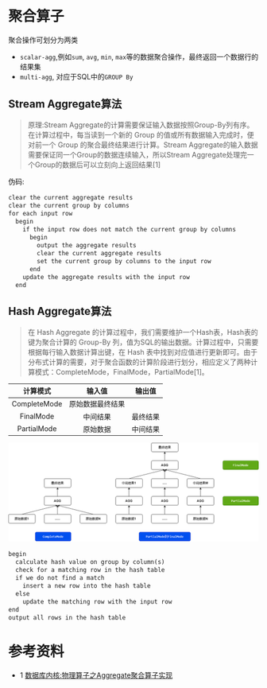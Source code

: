 # 聚合算子
聚合操作可划分为两类
- `scalar-agg`,例如`sum`, `avg`, `min`, `max`等的数据聚合操作，最终返回一个数据行的结果集
- `multi-agg`, 对应于SQL中的`GROUP By`

## Stream Aggregate算法
> 原理:Stream Aggregate的计算需要保证输入数据按照Group-By列有序。在计算过程中，每当读到一个新的 Group 的值或所有数据输入完成时，便对前一个 Group 的聚合最终结果进行计算。Stream Aggregate的输入数据需要保证同一个Group的数据连续输入，所以Stream Aggregate处理完一个Group的数据后可以立刻向上返回结果[1]

伪码:
```
clear the current aggregate results 
clear the current group by columns 
for each input row 
  begin 
    if the input row does not match the current group by columns 
      begin 
        output the aggregate results 
        clear the current aggregate results 
        set the current group by columns to the input row 
      end 
    update the aggregate results with the input row 
  end
```
## Hash Aggregate算法
> 在 Hash Aggregate 的计算过程中，我们需要维护一个Hash表，Hash表的键为聚合计算的 Group-By 列，值为SQL的输出数据。计算过程中，只需要根据每行输入数据计算出键，在 Hash 表中找到对应值进行更新即可。由于分布式计算的需要，对于聚合函数的计算阶段进行划分，相应定义了两种计算模式：CompleteMode，FinalMode，PartialMode[1]。

|计算模式 | 输入值 |输出值|
|:---:|:----:|:----:|
|CompleteMode|原始数据最终结果|
|FinalMode| 中间结果 | 最终结果|
| PartialMode | 原始数据 | 中间结果|

![](./img/Hash-Agg-Cal-Mode.png)

```
begin 
  calculate hash value on group by column(s) 
  check for a matching row in the hash table 
  if we do not find a match 
    insert a new row into the hash table 
  else 
    update the matching row with the input row 
end 
output all rows in the hash table
```

# 参考资料
- 1 [数据库内核:物理算子之Aggregate聚合算子实现](https://blog.csdn.net/Night_ZW/article/details/109446779)
